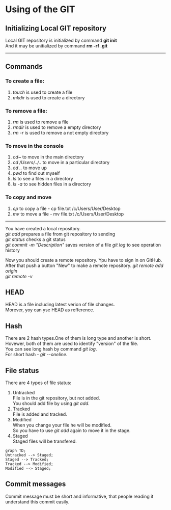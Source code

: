 # Using of the GIT  

## Initializing Local GIT repository  

Local GIT repository is initialized by command **git init**    
And it may be unitialized by command **rm -rf .git**    

---  

## Commands  

### To create a file:  
1) *touch* is used to create a file  
2) *mkdir* is used to create a directory  

### To remove a file:  
1) *rm* is used to remove a file  
2) *rmdir* is used to remove a empty directory  
3) *rm -r* is used to remove a not empty directory  

### To move in the console  
1) *cd~* to move in the main directory  
2) *cd /Users/../..* to move in a particular directory
3) *cd ..* to move up  
4) *pwd* to find out myself  
5) *ls* to see a files in a directory
6) *ls -a* to see hidden files in a directory  

### To copy and move  
1) *cp* to copy a file - cp file.txt /c/Users/User/Desktop  
2) *mv* to move a file - mv file.txt /c/Users/User/Desktop  

---  

You have created a local repository.  
*git add* prepares a file from git repository to sending  
*git status* checks a git status  
*git commit -m "Description"* saves version of a file
*git log* to see operation history  

Now you should create a remote repository. Ypu have to sign in on GitHub.  
After that push a button "New" to make a remote repository. 
*git remote add origin*  
*git remote -v*  

## HEAD  

HEAD is a file including latest verion of file changes.  
Morever, yoy can yse HEAD as refference.  

## Hash  

There are 2 hash types.One of them is long type and another is short.  
Hovewer, both of them are used to identify "version" of the file.  
You can see long hash by command *git log*.  
For short hash - *git --oneline*.  

## File status  

There are 4 types of file status:  
1) Untracked  
File is in the git repository, but not added.  
You should add file by using *git add*.  
2) Tracked  
File is added and tracked.  
3) Modified  
When you change your file he will be modified.  
So you have to use *git add* again to move it in the stage.  
4) Staged  
Staged files will be transfered.  

``` mermaid  
graph TD;  
Untracked --> Staged;  
Staged --> Tracked;
Tracked --> Modified;  
Modified --> Staged;
```  

## Commit messages  

Commit message must be short and informative, that people reading it understand this commit easily.

